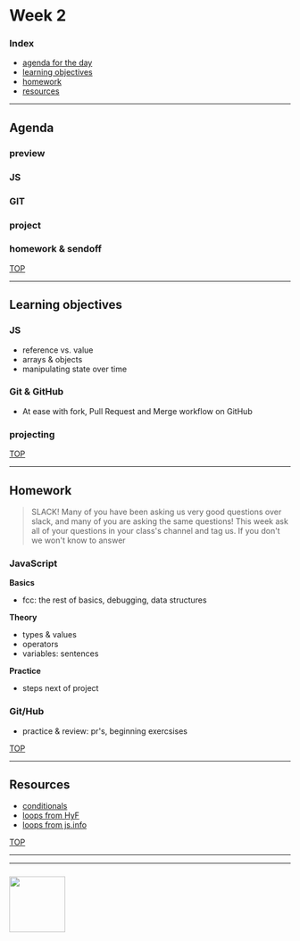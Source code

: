 # Week 2

### Index
* [agenda for the day](#agenda)
* [learning objectives](#learning-objectives)
* [homework](#homework)
* [resources](#resources)

---

## Agenda

### preview

### JS

### GIT

### project

### homework & sendoff

[TOP](#week-2)

---

## Learning objectives

### JS
* reference vs. value
* arrays & objects
* manipulating state over time

### Git & GitHub
* At ease with fork, Pull Request and Merge workflow on GitHub

### projecting

[TOP](#week-2)

---

## Homework

> SLACK!  Many of you have been asking us very good questions over slack, and many of you are asking the same questions!  This week ask all of your questions in your class's channel and tag us.  If you don't we won't know to answer

### JavaScript

__Basics__
* fcc: the rest of basics, debugging, data structures

__Theory__
* types & values
* operators
* variables: sentences

__Practice__
* steps next of project
  



### Git/Hub
* practice & review: pr's, beginning exercsises


[TOP](#week-2)

---

## Resources

* [conditionals](https://github.com/HackYourFuture/fundamentals/blob/master/fundamentals/conditional_execution.md)
* [loops from HyF](https://github.com/HackYourFuture/fundamentals/blob/master/fundamentals/loops.md)
* [loops from js.info](https://javascript.info/while-for)


[TOP](#week-2)

___
___
### <a href="https://hackyourfuture.be" target="_blank"><img src="https://pbs.twimg.com/profile_images/984474625009741824/Bs_qKx6-_400x400.jpg" width="100" height="100"></img></a>

